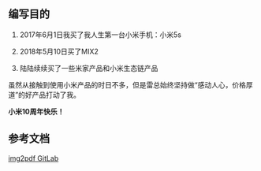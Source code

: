 ## 编写目的

1. 2017年6月1日我买了我人生第一台小米手机：小米5s

2. 2018年5月10日买了MIX2

3. 陆陆续续买了一些米家产品和小米生态链产品

虽然从接触到使用小米产品的时日不多，但是雷总始终坚持做“感动人心，价格厚道”的好产品打动了我。

**小米10周年快乐！**
## 参考文档

[img2pdf GitLab](https://gitlab.mister-muffin.de/josch/img2pdf)